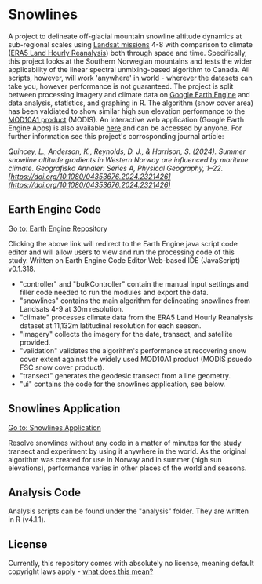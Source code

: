 # Snowlines
A project to delineate off-glacial mountain snowline altitude dynamics at sub-regional scales using [Landsat missions](https://landsat.gsfc.nasa.gov/) 4-8 with comparison to climate ([ERA5 Land Hourly Reanalysis](https://confluence.ecmwf.int/display/CKB/ERA5-Land%3A+data+documentation)) both through space and time. Specifically, this project looks at the Southern Norwegian mountains and tests the wider applicability of the linear spectral unmixing-based algorithm to Canada. All scripts, however, will work 'anywhere' in world - wherever the datasets can take you, however performance is not guaranteed. The project is split between processing imagery and climate data on [Google Earth Engine](https://earthengine.google.com/) and data analysis, statistics, and graphing in R. The algorithm (snow cover area) has been valdiated to show similar high sun elevation performance to the [MOD10A1 product](https://nsidc.org/data/mod10a1/versions/6) (MODIS). An interactive web application (Google Earth Engine Apps) is also available [here](https://lauriequincey.users.earthengine.app/view/snowlines) and can be accessed by anyone. For further information see this project's corrosponding journal article:

_Quincey, L., Anderson, K., Reynolds, D. J., & Harrison, S. (2024). Summer snowline altitude gradients in Western Norway are influenced by maritime climate. Geografiska Annaler: Series A, Physical Geography, 1–22. [https://doi.org/10.1080/04353676.2024.2321426](https://doi.org/10.1080/04353676.2024.2321426)_

## Earth Engine Code
[Go to: Earth Engine Repository](https://code.earthengine.google.com/?accept_repo=users/lauriequincey/snowlines)

Clicking the above link will redirect to the Earth Engine java script code editor and will allow users to view and run the processing code of this study. Written on Earth Engine Code Editor Web-based IDE (JavaScript) v0.1.318.

- "controller" and "bulkController" contain the manual input settings and filler code needed to run the modules and export the data.
- "snowlines" contains the main algorithm for delineating snowlines from Landsats 4-9 at 30m resolution.
- "climate" processes climate data from the ERA5 Land Hourly Reanalysis dataset at 11,132m latitudinal resolution for each season.
- "imagery" collects the imagery for the date, transect, and satellite provided.
- "validation" validates the algorithm's performance at recovering snow cover extent against the widely used MOD10A1 product (MODIS psuedo FSC snow cover product).
- "transect" generates the geodesic transect from a line geometry.
- "ui" contains the code for the snowlines application, see below.

## Snowlines Application
[Go to: Snowlines Application](https://lauriequincey.users.earthengine.app/view/snowlines)

Resolve snowlines without any code in a matter of minutes for the study transect and experiment by using it anywhere in the world. As the original algorithm was created for use in Norway and in summer (high sun elevations), performance varies in other places of the world and seasons.

## Analysis Code
Analysis scripts can be found under the "analysis" folder. They are written in R (v4.1.1).

## License
Currently, this repository comes with absolutely no license, meaning default copyright laws apply - [what does this mean?](https://docs.github.com/en/repositories/managing-your-repositorys-settings-and-features/customizing-your-repository/licensing-a-repository)
